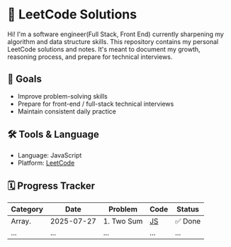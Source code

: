 # 🚀 LeetCode Solutions

Hi! I'm a software engineer(Full Stack, Front End) currently sharpening my algorithm and data structure skills. This repository contains my personal LeetCode solutions and notes. It's meant to document my growth, reasoning process, and prepare for technical interviews.

## 🧠 Goals

- Improve problem-solving skills
- Prepare for front-end / full-stack technical interviews
- Maintain consistent daily practice

## 🛠️ Tools & Language

- Language: JavaScript
- Platform: [LeetCode](https://leetcode.com/)

## 🗓️ Progress Tracker

| Category    | Date       | Problem          | Code      | Status        |
|-------------|----------- |------------------|-----------|---------------|
| Array.      | 2025-07-27 | 1. Two Sum       |[JS](./Array/twoSum.js)| ✅ Done |
| ...         | ...        | ...              | ...       | ...         | ...|
